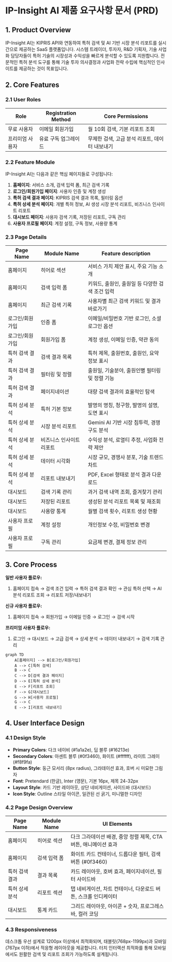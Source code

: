 # IP-Insight AI 제품 요구사항 문서 (PRD)

## 1. Product Overview

IP-Insight AI는 KIPRIS API와 연동하여 특허 검색 및 AI 기반 시장 분석 리포트를 실시간으로 제공하는 SaaS 플랫폼입니다.
시스템 트레이더, 투자자, R&D 기획자, 기술 사업화 담당자들이 특허 기술의 시장성과 수익성을 빠르게 분석할 수 있도록 지원합니다.
전문적인 특허 분석 도구를 통해 기술 투자 의사결정과 사업화 전략 수립에 핵심적인 인사이트를 제공하는 것이 목표입니다.

## 2. Core Features

### 2.1 User Roles

| Role | Registration Method | Core Permissions |
|------|---------------------|------------------|
| 무료 사용자 | 이메일 회원가입 | 월 10회 검색, 기본 리포트 조회 |
| 프리미엄 사용자 | 유료 구독 업그레이드 | 무제한 검색, 고급 분석 리포트, 데이터 내보내기 |

### 2.2 Feature Module

IP-Insight AI는 다음과 같은 핵심 페이지들로 구성됩니다:

1. **홈페이지**: 서비스 소개, 검색 입력 폼, 최근 검색 기록
2. **로그인/회원가입 페이지**: 사용자 인증 및 계정 생성
3. **특허 검색 결과 페이지**: KIPRIS 검색 결과 목록, 필터링 옵션
4. **특허 상세 분석 페이지**: 개별 특허 정보, AI 생성 시장 분석 리포트, 비즈니스 인사이트 리포트
5. **대시보드 페이지**: 사용자 검색 기록, 저장된 리포트, 구독 관리
6. **사용자 프로필 페이지**: 계정 설정, 구독 정보, 사용량 통계

### 2.3 Page Details

| Page Name | Module Name | Feature description |
|-----------|-------------|---------------------|
| 홈페이지 | 히어로 섹션 | 서비스 가치 제안 표시, 주요 기능 소개 |
| 홈페이지 | 검색 입력 폼 | 키워드, 출원인, 출원일 등 다양한 검색 조건 입력 |
| 홈페이지 | 최근 검색 기록 | 사용자별 최근 검색 키워드 및 결과 바로가기 |
| 로그인/회원가입 | 인증 폼 | 이메일/비밀번호 기반 로그인, 소셜 로그인 옵션 |
| 로그인/회원가입 | 회원가입 폼 | 계정 생성, 이메일 인증, 약관 동의 |
| 특허 검색 결과 | 검색 결과 목록 | 특허 제목, 출원번호, 출원인, 요약 정보 표시 |
| 특허 검색 결과 | 필터링 및 정렬 | 출원일, 기술분야, 출원인별 필터링 및 정렬 기능 |
| 특허 검색 결과 | 페이지네이션 | 대량 검색 결과의 효율적인 탐색 |
| 특허 상세 분석 | 특허 기본 정보 | 발명의 명칭, 청구항, 발명의 설명, 도면 표시 |
| 특허 상세 분석 | 시장 분석 리포트 | Gemini AI 기반 시장 침투력, 경쟁 구도 분석 |
| 특허 상세 분석 | 비즈니스 인사이트 리포트 | 수익성 분석, 로열티 추정, 사업화 전략 제안 |
| 특허 상세 분석 | 데이터 시각화 | 시장 규모, 경쟁사 분포, 기술 트렌드 차트 |
| 특허 상세 분석 | 리포트 내보내기 | PDF, Excel 형태로 분석 결과 다운로드 |
| 대시보드 | 검색 기록 관리 | 과거 검색 내역 조회, 즐겨찾기 관리 |
| 대시보드 | 저장된 리포트 | 생성된 분석 리포트 목록 및 재조회 |
| 대시보드 | 사용량 통계 | 월별 검색 횟수, 리포트 생성 현황 |
| 사용자 프로필 | 계정 설정 | 개인정보 수정, 비밀번호 변경 |
| 사용자 프로필 | 구독 관리 | 요금제 변경, 결제 정보 관리 |

## 3. Core Process

**일반 사용자 플로우:**
1. 홈페이지 접속 → 검색 조건 입력 → 특허 검색 결과 확인 → 관심 특허 선택 → AI 분석 리포트 조회 → 리포트 저장/내보내기

**신규 사용자 플로우:**
1. 홈페이지 접속 → 회원가입 → 이메일 인증 → 로그인 → 검색 시작

**프리미엄 사용자 플로우:**
1. 로그인 → 대시보드 → 고급 검색 → 상세 분석 → 데이터 내보내기 → 검색 기록 관리

```mermaid
graph TD
    A[홈페이지] --> B[로그인/회원가입]
    A --> C[특허 검색]
    B --> C
    C --> D[검색 결과 페이지]
    D --> E[특허 상세 분석]
    E --> F[리포트 조회]
    F --> G[대시보드]
    G --> H[사용자 프로필]
    G --> C
    E --> I[리포트 내보내기]
```

## 4. User Interface Design

### 4.1 Design Style

- **Primary Colors**: 다크 네이비 (#1a1a2e), 딥 블루 (#16213e)
- **Secondary Colors**: 아센트 블루 (#0f3460), 화이트 (#ffffff), 라이트 그레이 (#f8f9fa)
- **Button Style**: 둥근 모서리 (8px radius), 그라데이션 효과, 호버 시 미묘한 그림자
- **Font**: Pretendard (한글), Inter (영문), 기본 16px, 제목 24-32px
- **Layout Style**: 카드 기반 레이아웃, 상단 네비게이션, 사이드바 (대시보드)
- **Icon Style**: Outline 스타일 아이콘, 일관된 선 굵기, 미니멀한 디자인

### 4.2 Page Design Overview

| Page Name | Module Name | UI Elements |
|-----------|-------------|-------------|
| 홈페이지 | 히어로 섹션 | 다크 그라데이션 배경, 중앙 정렬 제목, CTA 버튼, 애니메이션 효과 |
| 홈페이지 | 검색 입력 폼 | 화이트 카드 컨테이너, 드롭다운 필터, 검색 버튼 (#0f3460) |
| 특허 검색 결과 | 결과 목록 | 카드 레이아웃, 호버 효과, 페이지네이션, 필터 사이드바 |
| 특허 상세 분석 | 리포트 섹션 | 탭 네비게이션, 차트 컨테이너, 다운로드 버튼, 스크롤 인디케이터 |
| 대시보드 | 통계 카드 | 그리드 레이아웃, 아이콘 + 숫자, 프로그레스 바, 컬러 코딩 |

### 4.3 Responsiveness

데스크톱 우선 설계로 1200px 이상에서 최적화되며, 태블릿(768px-1199px)과 모바일(767px 이하)에서 적응형 레이아웃을 제공합니다. 터치 인터랙션 최적화를 통해 모바일에서도 원활한 검색 및 리포트 조회가 가능하도록 설계됩니다.